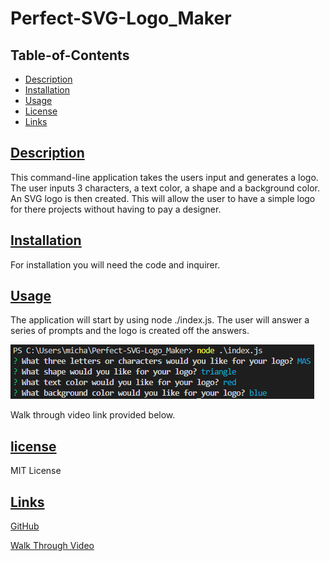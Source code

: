 # Perfect-SVG-Logo_Maker

## Table-of-Contents

* [Description](#description)
* [Installation](#installation)
* [Usage](#usage)
* [License](#license)
* [Links](#links)
  
## [Description](#table-of-contents)
This command-line application takes the users input and generates a logo. The user inputs 3 characters, a text color, a shape and a background color. An SVG logo is then created. This will allow the user to have a simple logo for there projects without having to pay a designer.

## [Installation](#table-of-contents)
For installation you will need the code and inquirer.

## [Usage](#table-of-contents)
The application will start by using node ./index.js. The user will answer a series of prompts and the logo is created off the answers.

![screenshot](./terminalScreenshot.png)

Walk through video link provided below.
  
## [license](#table-of-contents)
MIT License

## [Links](#table-of-contents)

[GitHub](https://github.com/mikestem)

[Walk Through Video](https://drive.google.com/file/d/1ltU3vzZljkx3nT0daHRz72QqUGgb2JjS/view)

  


